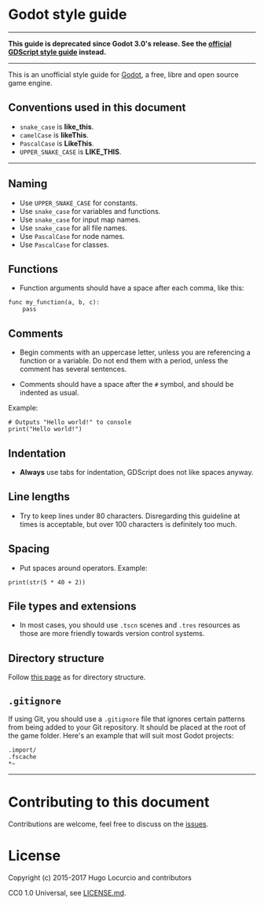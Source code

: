 # Godot style guide

___

**This guide is deprecated since Godot 3.0's release. See the
[official GDScript style guide](http://docs.godotengine.org/en/latest/getting_started/scripting/gdscript/gdscript_styleguide.html)
instead.**

___

This is an unofficial style guide for [Godot](https://godotengine.org), a free,
libre and open source game engine.

## Conventions used in this document

- `snake_case` is **like_this**.
- `camelCase` is **likeThis**.
- `PascalCase` is **LikeThis**.
- `UPPER_SNAKE_CASE` is **LIKE_THIS**.

___

## Naming

- Use `UPPER_SNAKE_CASE` for constants.
- Use `snake_case` for variables and functions.
- Use `snake_case` for input map names.
- Use `snake_case` for all file names.
- Use `PascalCase` for node names.
- Use `PascalCase` for classes.

## Functions

- Function arguments should have a space after each comma, like this:

```gdscript
func my_function(a, b, c):
    pass
```

## Comments

- Begin comments with an uppercase letter, unless you are referencing a function
  or a variable. Do not end them with a period, unless the comment has several
  sentences.

- Comments should have a space after the `#` symbol, and should be indented as
  usual.

Example:

```gdscript
# Outputs "Hello world!" to console
print("Hello world!")
```

## Indentation

- **Always** use tabs for indentation, GDScript does not like spaces anyway.

## Line lengths

- Try to keep lines under 80 characters. Disregarding this guideline at times is
  acceptable, but over 100 characters is definitely too much.

## Spacing

- Put spaces around operators. Example:

```gdscript
print(str(5 * 40 + 2))
```

## File types and extensions

- In most cases, you should use `.tscn` scenes and `.tres` resources as those
  are more friendly towards version control systems.

## Directory structure

Follow
[this page](http://docs.godotengine.org/en/stable/tutorials/engine/project_organization.html)
as for directory structure.

## `.gitignore`

If using Git, you should use a `.gitignore` file that ignores certain patterns
from being added to your Git repository. It should be placed at the root of the
game folder. Here's an example that will suit most Godot projects:

```
.import/
.fscache
*~
```

___

# Contributing to this document

Contributions are welcome, feel free to discuss on the
[issues](https://github.com/Calinou/godot-style-guide/issues).

# License

Copyright (c) 2015-2017 Hugo Locurcio and contributors

CC0 1.0 Universal, see [LICENSE.md](LICENSE.md).
